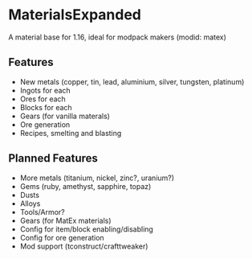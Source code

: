 # MaterialsExpanded
A material base for 1.16, ideal for modpack makers (modid: matex)

## Features
- New metals (copper, tin, lead, aluminium, silver, tungsten, platinum)
- Ingots for each
- Ores for each
- Blocks for each
- Gears (for vanilla materals)
- Ore generation
- Recipes, smelting and blasting

## Planned Features
- More metals (titanium, nickel, zinc?, uranium?)
- Gems (ruby, amethyst, sapphire, topaz)
- Dusts
- Alloys
- Tools/Armor?
- Gears (for MatEx materials)
- Config for item/block enabling/disabling
- Config for ore generation
- Mod support (tconstruct/crafttweaker)
